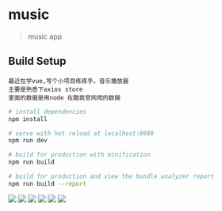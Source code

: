 # music

> music app

## Build Setup
```
最近在学vue,写个小项目练练手，音乐播放器
主要是熟悉下axios store 
里面的数据是用node 在酷我官网爬的数据
```
``` bash
# install dependencies
npm install

# serve with hot reload at localhost:8080
npm run dev

# build for production with minification
npm run build

# build for production and view the bundle analyzer report
npm run build --report
```

![](https://github.com/shuipingZheng/vue-music/static/image/20180416172201.png)
![](https://github.com/shuipingZheng/vue-music/static/image/20180416172241.png)
![](https://github.com/shuipingZheng/vue-music/static/image/20180416172233.png)
![](https://github.com/shuipingZheng/vue-music/static/image/20180416172223.png)
![](https://github.com/shuipingZheng/vue-music/static/image/20180416172250.png)
![](https://github.com/shuipingZheng/vue-music/static/image/20180416172259.png)

